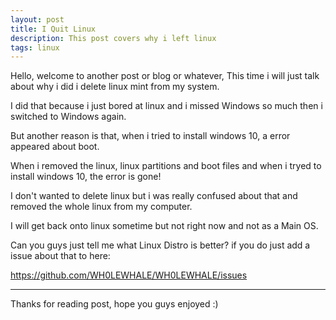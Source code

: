 ```yaml
---
layout: post
title: I Quit Linux
description: This post covers why i left linux 
tags: linux
---
```


Hello, welcome to another post or blog or whatever,
This time i will just talk about why i did i delete linux mint from my system.


I did that because i just bored at linux and i missed Windows so much then i switched to Windows again.

But another reason is that, when i tried to install windows 10, a error appeared about boot.

When i removed the linux, linux partitions and boot files and when i tryed to install windows 10, the error is gone!

I don't wanted to delete linux but i was really confused about that and removed the whole linux from my computer.


I will get back onto linux sometime but not right now and not as a Main OS.

Can you guys just tell me what Linux Distro is better? if you do just add a issue about that to here:

https://github.com/WH0LEWHALE/WH0LEWHALE/issues

---


Thanks for reading post, hope you guys enjoyed :)
